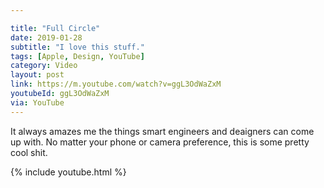 ```yaml
---

title: "Full Circle"
date: 2019-01-28
subtitle: "I love this stuff."
tags: [Apple, Design, YouTube]
category: Video
layout: post
link: https://m.youtube.com/watch?v=ggL3OdWaZxM
youtubeId: ggL3OdWaZxM
via: YouTube
---
```


It always amazes me the things smart engineers and deaigners can come up with. No matter your phone or camera preference, this is some pretty cool shit.

{% include youtube.html %}
